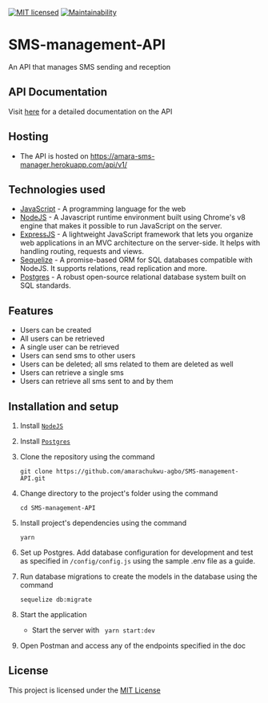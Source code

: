[![MIT licensed](https://img.shields.io/badge/license-MIT-blue.svg)](https://raw.githubusercontent.com/hyperium/hyper/master/LICENSE)
[![Maintainability](https://api.codeclimate.com/v1/badges/6cc8f5a8a14f6e3439fe/maintainability)](https://codeclimate.com/github/amarachukwu-agbo/SMS-management-API/maintainability)

# SMS-management-API
An API that manages SMS sending and reception

## API Documentation
Visit [here](https://documenter.getpostman.com/view/5174456/S1ETRwac) for a detailed documentation on the API

## Hosting
* The API is hosted on https://amara-sms-manager.herokuapp.com/api/v1/

## Technologies used
* [JavaScript](https://www.javascript.com/) - A programming language for the web
* [NodeJS](https://nodejs.org/en/) - A Javascript runtime environment built using Chrome's v8 engine that makes it possible to run JavaScript on the server.
* [ExpressJS](https://expressjs.com/) - A lightweight JavaScript framework that lets you organize web applications in an MVC architecture on the server-side. It helps with handling routing, requests and views.
* [Sequelize](http://docs.sequelizejs.com/) - A promise-based ORM for SQL databases compatible with NodeJS. It supports relations, read replication and more.
* [Postgres](https://www.postgresql.org/) - A robust open-source relational database system built on SQL standards.

## Features
* Users can be created
* All users can be retrieved
* A single user can be retrieved
* Users can send sms to other users
* Users can be deleted; all sms related to them are deleted as well
* Users can retrieve a single sms
* Users can retrieve all sms sent to and by them

## Installation and setup
1. Install [`NodeJS`](https://nodejs.org/en/download/)
2. Install [`Postgres`](https://www.postgresql.org/download/)
3. Clone the repository using the command
    ```
    git clone https://github.com/amarachukwu-agbo/SMS-management-API.git
    ```
4. Change directory to the project's folder using the command
    ```
    cd SMS-management-API
    ```
5. Install project's dependencies using the command
    ```
    yarn
    ```
6. Set up Postgres. Add database configuration for development and test as specified in `/config/config.js` using the sample .env file as a guide.

7. Run database migrations to create the models in the database using the command
    ```
    sequelize db:migrate
    ```
9. Start the application
    * Start the server with ```
    yarn start:dev```
10. Open Postman and access any of the endpoints specified in the doc

## License
This project is licensed under the [MIT License](https://github.com/amarachukwu-agbo/SMS-management-API/blob/develop/LICENSE)
